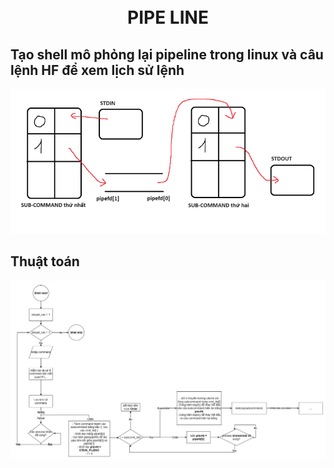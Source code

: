 
<h1 align="center">
  <br>
  PIPE LINE
  <br>
</h1>

## Tạo shell mô phỏng lại pipeline trong linux và câu lệnh HF để xem lịch sử lệnh

<p align="center">  
  <img src="asset/2.png">
</p>

## Thuật toán
<p align="center">  
  <img src="asset/1.png">
</p>

